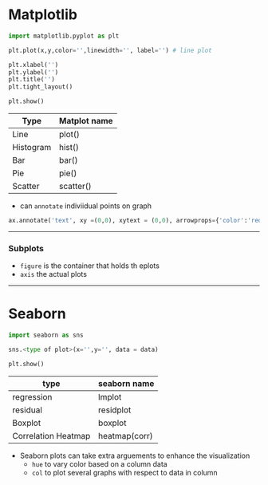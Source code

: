 # Matplotlib

```python
import matplotlib.pyplot as plt

plt.plot(x,y,color='',linewidth='', label='') # line plot

plt.xlabel('')
plt.ylabel('')
plt.title('')
plt.tight_layout()

plt.show()
```
| Type      | Matplot name |
|-----------|--------------|
| Line      | plot()       |
| Histogram | hist()       |
| Bar       | bar()        |
| Pie       | pie()        |
| Scatter   | scatter()    |


- can `annotate` indiviidual points on graph

```python
ax.annotate('text', xy =(0,0), xytext = (0,0), arrowprops={'color':'red'})
```
---
### Subplots

- `figure` is the container that holds th eplots
- `axis` the actual plots

---

# Seaborn

```python 
import seaborn as sns

sns.<type of plot>(x='',y='', data = data)

plt.show()
```
| type                | seaborn name  |
|---------------------|---------------|
| regression          | lmplot        |
| residual            | residplot     |
| Boxplot             | boxplot       |
| Correlation Heatmap | heatmap(corr) |

- Seaborn plots can take extra arguements to enhance the visualization
    - `hue` to vary color based on a column data
    - `col` to  plot several graphs with respect to data in column  
